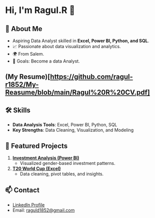 # Hi, I'm Ragul.R 👋
## 🌟 About Me
- Aspiring Data Analyst skilled in **Excel, Power BI, Python, and SQL**.
- 📈 Passionate about data visualization and analytics.
- 🌍 From Salem.
- 🎯 Goals: Become a data Analyst.
## (My Resume)[https://github.com/ragul-r1852/My-Reasume/blob/main/Ragul%20R%20CV.pdf]

## 🛠️ Skills
- **Data Analysis Tools**: Excel, Power BI, Python, SQL
- **Key Strengths**: Data Cleaning, Visualization, and Modeling  

## 📂 Featured Projects
1. **[Investment Analysis (Power BI)](link-to-repo)**  
   - Visualized gender-based investment patterns.  
2. **[T20 World Cup (Excel)](link-to-repo)**  
   - Data cleaning, pivot tables, and insights.

## 📫 Contact
- [LinkedIn Profile](https://www.linkedin.com/in/r-ragul-d52y07/)
- Email: raguld1852@gmail.com
